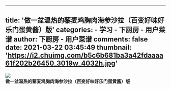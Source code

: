 
---
title: '做一盆温热的藜麦鸡胸肉海参沙拉（百变好味好乐门蛋黄酱）版'
categories: 
    - 学习
    - 下厨房 - 用户菜谱
author: 下厨房 - 用户菜谱
comments: false
date: 2021-03-22 03:45:49
thumbnail: 'https://i2.chuimg.com/b5c6b681ba3a42fdaaaa61f202b26450_3019w_4032h.jpg'
---

<div>   
<img src="https://i2.chuimg.com/b5c6b681ba3a42fdaaaa61f202b26450_3019w_4032h.jpg" referrerpolicy="no-referrer"><br>
                <strong>做一盆温热的藜麦鸡胸肉海参沙拉（百变好味好乐门蛋黄酱）版</strong><br>
                
              
</div>
            